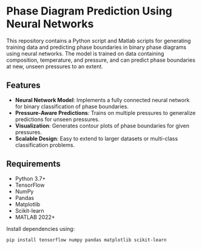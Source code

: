 # Phase Diagram Prediction Using Neural Networks

This repository contains a Python script and Matlab scripts for generating training data and predicting phase boundaries in binary phase diagrams using neural networks. The model is trained on data containing composition, temperature, and pressure, and can predict phase boundaries at new, unseen pressures to an extent.

## Features
- **Neural Network Model**: Implements a fully connected neural network for binary classification of phase boundaries.
- **Pressure-Aware Predictions**: Trains on multiple pressures to generalize predictions for unseen pressures.
- **Visualization**: Generates contour plots of phase boundaries for given pressures.
- **Scalable Design**: Easy to extend to larger datasets or multi-class classification problems.

## Requirements
- Python 3.7+
- TensorFlow
- NumPy
- Pandas
- Matplotlib
- Scikit-learn
- MATLAB 2022+

Install dependencies using:
```bash
pip install tensorflow numpy pandas matplotlib scikit-learn
